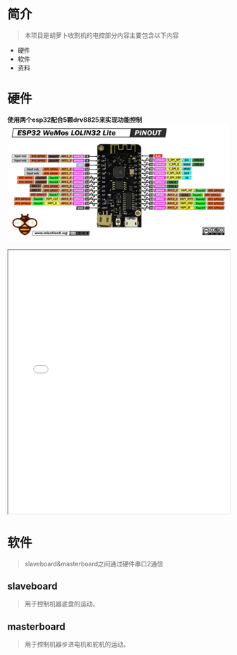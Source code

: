 # 简介
> 本项目是胡萝卜收割机的电控部分内容主要包含以下内容
- 硬件
- 软件
- 资料

# 硬件
**使用两个esp32配合5颗drv8825来实现功能控制**
![esp32](/source/lolin32_lite.png)

<div>
  <iframe src="hardware/machine_base_board/bom/ibom.html" width="100%" height="600px">
    Your browser does not support iframes.
  </iframe>
</div>


# 软件
> slaveboard&masterboard之间通过硬件串口2通信
## slaveboard
> 用于控制机器底盘的运动。
## masterboard
> 用于控制机器步进电机和舵机的运动。



